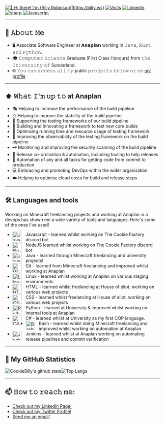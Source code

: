 [<img src="https://github.com/CookieBilly/CookieBilly/blob/main/githubheader.gif" alt="👋 Hi there! I'm (Billy Robinson)|https://billy.ws)" title="👋 Hi there! I'm (Billy Robinson)|https://billy.ws)"/>](https://billy.ws/)
<a href="https://github.com/CookieBilly" target="_blank"><img alt="Visits" src="https://badges.strrl.dev/visits/cookiebilly/cookiebilly"/></a> <a href="https://www.linkedin.com/in/billy-robinson-a6486714a/" target="_blank"><img alt="LinkedIn" src="https://img.shields.io/badge/-LinkedIn-0077B5?style=flat-square&logo=Linkedin&logoColor=white"></a> <a href="https://github.com/CookieBilly?tab=repositories&language=csharp" target="_blank"><img alt="sharp" src="https://img.shields.io/badge/-csharp-3776AB?style=flat-square&logo=c#&logoColor=white"></a> <a href="https://github.com/CookieBilly?tab=repositories&language=Javascript" target="_blank"><img alt="Javascript" src="https://img.shields.io/badge/-Javascript-3776AB?style=flat-square&logo=Javascript&logoColor=white"></a>

---

## :book: 𝙰𝚋𝚘𝚞𝚝 𝙼𝚎
- 🖥 Associate Software Engineer at 𝗔𝗻𝗮𝗽𝗹𝗮𝗻 working in 𝙹𝚊𝚟𝚊, 𝚁𝚞𝚜𝚝 𝚊𝚗𝚍 𝙿𝚢𝚝𝚑𝚘𝚗.
- 🎓 𝙲𝚘𝚖𝚙𝚞𝚝𝚎𝚛 𝚂𝚌𝚒𝚎𝚗𝚌𝚎 Graduate (First Class Honours) from 𝚝𝚑𝚎 𝚄𝚗𝚒𝚟𝚎𝚛𝚜𝚒𝚝𝚢 𝚘𝚏 Sunderland.
- 🌐 𝚈𝚘𝚞 𝚌𝚊𝚗 𝚊𝚌𝚌𝚎𝚜𝚜 𝚊𝚕𝚕 𝚖𝚢 public 𝚙𝚛𝚘𝚓𝚎𝚌𝚝𝚜 𝚋𝚎𝚕𝚘𝚠 𝚘𝚛 𝚘𝚗 [my profile](https://github.com/CookieBilly?tab=repositories)

---

## ⬆ 𝚆𝚑𝚊𝚝 𝙸'𝚖 𝚞𝚙 𝚝𝚘 at Anaplan
- 🎭 Helping to increase the performance of the build pipeline
- ⚖️ Helping to improve the stability of the build pipeline
- 📝 Supporting the testing frameworks of our build pipeline
- 🧱 Building and innovating a framework to test new core builds
- 🔨 Optimising running time and resource usage of testing framework
- 👀 Improving the observability of the testing framework on the build pipeline
- 🗝️ Monitoring and improving the security scanning of the build pipeline
- 🤖 Release co-ordination & automation, including tooling to help releases
- 🤖 Automation of any and all tasks for getting code from commit to production
- 💻 Embracing and promoting DevOps within the wider organisation
- ☁️ Helping to optimise cloud costs for build and release steps

---
## 🛠️ Languages and tools
Working on Minecraft freelancing projects and working at Anaplan in a devops has shown me a wide variety of tools and languages. Here's some of the ones I've used!

- <img align="left" alt="JavaScript" width="30px" style="padding-right:10px;" src="https://cdn.jsdelivr.net/gh/devicons/devicon/icons/javascript/javascript-plain.svg" /> Javascript - learned whilst working on The Cookie Factory discord bot<br>
- <img align="left" alt="NodeJS" width="30px" style="padding-right:10px;" src="https://cdn.jsdelivr.net/gh/devicons/devicon/icons/nodejs/nodejs-original.svg" /> NodeJS learned whilst working on The Cookie Factory discord bot<br>
- <img align="left" alt="Java" width="30px" style="padding-right:10px;" src="https://cdn.jsdelivr.net/gh/devicons/devicon/icons/java/java-original.svg"/> Java - learned through Minecraft freelancing and university projects!<br>
- <img align="left" alt="Git" width="30px" style="padding-right:10px;" src="https://cdn.jsdelivr.net/gh/devicons/devicon/icons/git/git-original.svg" /> Git - learned from Minecraft freelancing and improved whilst working at Anaplan<br>
- <img align="left" alt="Linux" width="30px" style="padding-right:10px;" src="https://cdn.jsdelivr.net/gh/devicons/devicon/icons/linux/linux-original.svg" /> Linux - learned whilst working at Anaplan on various staging environments<br>
- <img align="left" alt="HTML" width="30px" style="padding-right:10px;" src="https://cdn.jsdelivr.net/gh/devicons/devicon/icons/html5/html5-plain.svg" /> HTML - learned whilst freelancing at House of eliot, working on various web projects<br>
- <img align="left" alt="CSS" width="30px" style="padding-right:10px;" src="https://cdn.jsdelivr.net/gh/devicons/devicon/icons/css3/css3-plain.svg" /> CSS - learned whilst freelancing at House of eliot, working on various web projects<br>
- <img align="left" alt="Python" width="30px" style="padding-right:10px;" src="https://cdn.jsdelivr.net/gh/devicons/devicon/icons/python/python-plain.svg" /> Python - learned at University & improved whilst working on internal tools at Anaplan<br>
- <img align="left" alt="C#" width="30px" style="padding-right:10px;" src="https://cdn.jsdelivr.net/gh/devicons/devicon/icons/csharp/csharp-original.svg" /> C# - learned whilst at University as my first OOP language.<br>
- <img align="left" alt="Bash" width="30px" style="padding-right:10px;" src="https://cdn.jsdelivr.net/gh/devicons/devicon/icons/bash/bash-original.svg" /> Bash - learned whilst doing Minecraft freelancing and improved whilst working on automation at Anaplan<br>
- <img align="left" alt="Jenkins" width="30px" style="padding-right:10px;" src="https://cdn.jsdelivr.net/gh/devicons/devicon/icons/jenkins/jenkins-original.svg" /> Jenkins - learned whilst at Anaplan working on automating release pipelines and commit verification<br>

---

## :thought_balloon: My GitHub Statistics
![CookieBilly's github stats](https://raw.githubusercontent.com/CookieBilly/github-stats/master/generated/overview.svg)![Top Langs](https://raw.githubusercontent.com/CookieBilly/github-stats/master/generated/languages.svg)
 
---
  
## 📫 𝙷𝚘𝚠 𝚝𝚘 𝚛𝚎𝚊𝚌𝚑 𝚖𝚎:
- [Check out my LinkedIn Page!](https://www.linkedin.com/in/billy-robinson-a6486714a/)
- [Check out my Twitter Profile!](https://twitter.com/BillyDotWS)
- [Send me an email!](mailto:hello@billy.ws)


